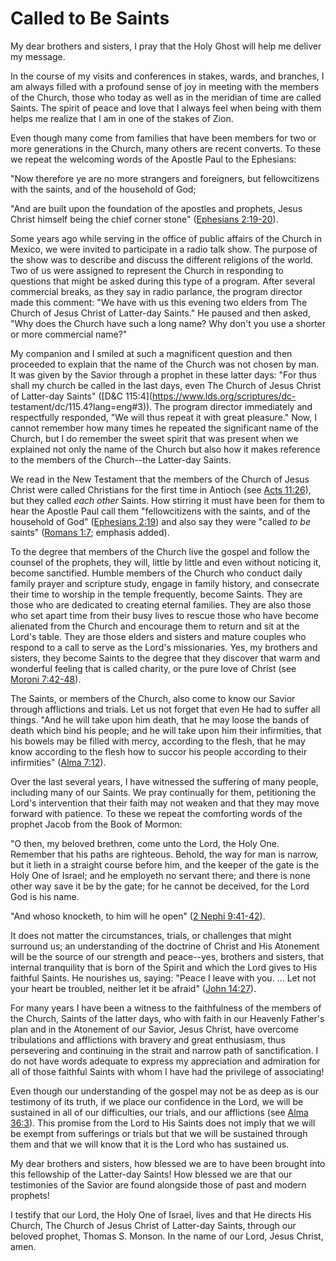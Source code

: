 # Called to Be Saints

My dear brothers and sisters, I pray that the Holy Ghost will help me deliver
my message.

In the course of my visits and conferences in stakes, wards, and branches, I
am always filled with a profound sense of joy in meeting with the members of
the Church, those who today as well as in the meridian of time are called
Saints. The spirit of peace and love that I always feel when being with them
helps me realize that I am in one of the stakes of Zion.

Even though many come from families that have been members for two or more
generations in the Church, many others are recent converts. To these we repeat
the welcoming words of the Apostle Paul to the Ephesians:

"Now therefore ye are no more strangers and foreigners, but fellowcitizens
with the saints, and of the household of God;

"And are built upon the foundation of the apostles and prophets, Jesus Christ
himself being the chief corner stone" ([Ephesians
2:19-20](https://www.lds.org/scriptures/nt/eph/2.19-20?lang=eng#18)).

Some years ago while serving in the office of public affairs of the Church in
Mexico, we were invited to participate in a radio talk show. The purpose of
the show was to describe and discuss the different religions of the world. Two
of us were assigned to represent the Church in responding to questions that
might be asked during this type of a program. After several commercial breaks,
as they say in radio parlance, the program director made this comment: "We
have with us this evening two elders from The Church of Jesus Christ of
Latter-day Saints." He paused and then asked, "Why does the Church have such a
long name? Why don't you use a shorter or more commercial name?"

My companion and I smiled at such a magnificent question and then proceeded to
explain that the name of the Church was not chosen by man. It was given by the
Savior through a prophet in these latter days: "For thus shall my church be
called in the last days, even The Church of Jesus Christ of Latter-day Saints"
([D&amp;C 115:4](https://www.lds.org/scriptures/dc-
testament/dc/115.4?lang=eng#3)). The program director immediately and
respectfully responded, "We will thus repeat it with great pleasure." Now, I
cannot remember how many times he repeated the significant name of the Church,
but I do remember the sweet spirit that was present when we explained not only
the name of the Church but also how it makes reference to the members of the
Church--the Latter-day Saints.

We read in the New Testament that the members of the Church of Jesus Christ
were called Christians for the first time in Antioch (see [Acts
11:26](https://www.lds.org/scriptures/nt/acts/11.26?lang=eng#25)), but they
called _each other_ Saints. How stirring it must have been for them to hear
the Apostle Paul call them "fellowcitizens with the saints, and of the
household of God" ([Ephesians
2:19](https://www.lds.org/scriptures/nt/eph/2.19?lang=eng#18)) and also say
they were "called _to be_ saints" ([Romans
1:7](https://www.lds.org/scriptures/nt/rom/1.7?lang=eng#6); emphasis added).

To the degree that members of the Church live the gospel and follow the
counsel of the prophets, they will, little by little and even without noticing
it, become sanctified. Humble members of the Church who conduct daily family
prayer and scripture study, engage in family history, and consecrate their
time to worship in the temple frequently, become Saints. They are those who
are dedicated to creating eternal families. They are also those who set apart
time from their busy lives to rescue those who have become alienated from the
Church and encourage them to return and sit at the Lord's table. They are
those elders and sisters and mature couples who respond to a call to serve as
the Lord's missionaries. Yes, my brothers and sisters, they become Saints to
the degree that they discover that warm and wonderful feeling that is called
charity, or the pure love of Christ (see [Moroni
7:42-48](https://www.lds.org/scriptures/bofm/moro/7.42-48?lang=eng#41)).

The Saints, or members of the Church, also come to know our Savior through
afflictions and trials. Let us not forget that even He had to suffer all
things. "And he will take upon him death, that he may loose the bands of death
which bind his people; and he will take upon him their infirmities, that his
bowels may be filled with mercy, according to the flesh, that he may know
according to the flesh how to succor his people according to their
infirmities" ([Alma
7:12](https://www.lds.org/scriptures/bofm/alma/7.12?lang=eng#11)).

Over the last several years, I have witnessed the suffering of many people,
including many of our Saints. We pray continually for them, petitioning the
Lord's intervention that their faith may not weaken and that they may move
forward with patience. To these we repeat the comforting words of the prophet
Jacob from the Book of Mormon:

"O then, my beloved brethren, come unto the Lord, the Holy One. Remember that
his paths are righteous. Behold, the way for man is narrow, but it lieth in a
straight course before him, and the keeper of the gate is the Holy One of
Israel; and he employeth no servant there; and there is none other way save it
be by the gate; for he cannot be deceived, for the Lord God is his name.

"And whoso knocketh, to him will he open" ([2 Nephi
9:41-42](https://www.lds.org/scriptures/bofm/2-ne/9.41-42?lang=eng#40)).

It does not matter the circumstances, trials, or challenges that might
surround us; an understanding of the doctrine of Christ and His Atonement will
be the source of our strength and peace--yes, brothers and sisters, that
internal tranquility that is born of the Spirit and which the Lord gives to
His faithful Saints. He nourishes us, saying: "Peace I leave with you. ... Let
not your heart be troubled, neither let it be afraid" ([John
14:27](https://www.lds.org/scriptures/nt/john/14.27?lang=eng#26)).

For many years I have been a witness to the faithfulness of the members of the
Church, Saints of the latter days, who with faith in our Heavenly Father's
plan and in the Atonement of our Savior, Jesus Christ, have overcome
tribulations and afflictions with bravery and great enthusiasm, thus
persevering and continuing in the strait and narrow path of sanctification. I
do not have words adequate to express my appreciation and admiration for all
of those faithful Saints with whom I have had the privilege of associating!

Even though our understanding of the gospel may not be as deep as is our
testimony of its truth, if we place our confidence in the Lord, we will be
sustained in all of our difficulties, our trials, and our afflictions (see
[Alma 36:3](https://www.lds.org/scriptures/bofm/alma/36.3?lang=eng#2)). This
promise from the Lord to His Saints does not imply that we will be exempt from
sufferings or trials but that we will be sustained through them and that we
will know that it is the Lord who has sustained us.

My dear brothers and sisters, how blessed we are to have been brought into
this fellowship of the Latter-day Saints! How blessed we are that our
testimonies of the Savior are found alongside those of past and modern
prophets!

I testify that our Lord, the Holy One of Israel, lives and that He directs His
Church, The Church of Jesus Christ of Latter-day Saints, through our beloved
prophet, Thomas S. Monson. In the name of our Lord, Jesus Christ, amen.

